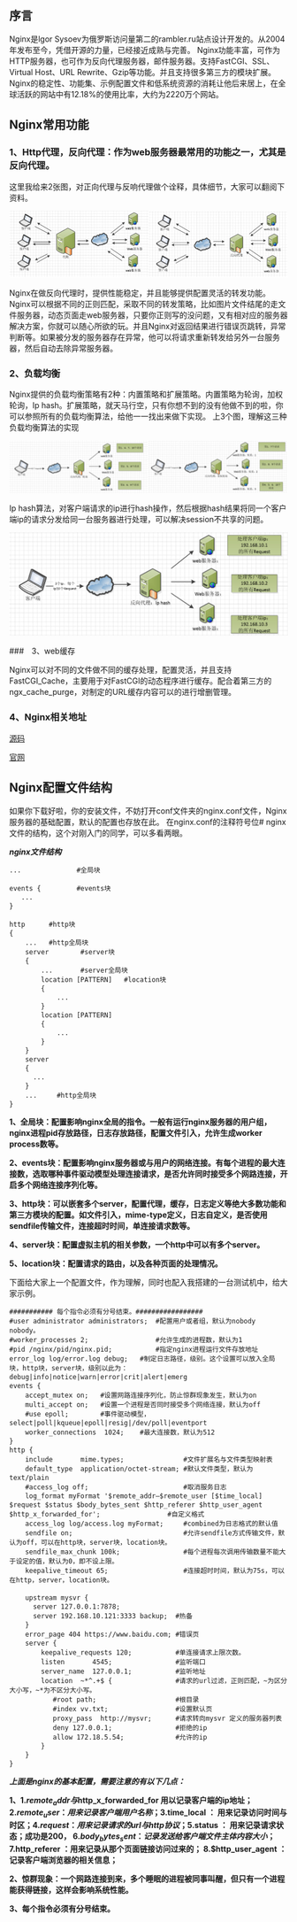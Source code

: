 ## 序言
Nginx是lgor Sysoev为俄罗斯访问量第二的rambler.ru站点设计开发的。从2004年发布至今，凭借开源的力量，已经接近成熟与完善。
Nginx功能丰富，可作为HTTP服务器，也可作为反向代理服务器，邮件服务器。支持FastCGI、SSL、Virtual Host、URL Rewrite、Gzip等功能。并且支持很多第三方的模块扩展。
Nginx的稳定性、功能集、示例配置文件和低系统资源的消耗让他后来居上，在全球活跃的网站中有12.18%的使用比率，大约为2220万个网站。

## Nginx常用功能
### 1、Http代理，反向代理：作为web服务器最常用的功能之一，尤其是反向代理。

这里我给来2张图，对正向代理与反响代理做个诠释，具体细节，大家可以翻阅下资料。

<div align="center">
<img src="https://github.com/ZP-AlwaysWin/Nginx/blob/master/nginx-photos/%E5%8F%8D%E5%90%91%E4%BB%A3%E7%90%86.jpg" />
</div>

Nginx在做反向代理时，提供性能稳定，并且能够提供配置灵活的转发功能。Nginx可以根据不同的正则匹配，采取不同的转发策略，比如图片文件结尾的走文件服务器，动态页面走web服务器，只要你正则写的没问题，又有相对应的服务器解决方案，你就可以随心所欲的玩。并且Nginx对返回结果进行错误页跳转，异常判断等。如果被分发的服务器存在异常，他可以将请求重新转发给另外一台服务器，然后自动去除异常服务器。

### 2、负载均衡

Nginx提供的负载均衡策略有2种：内置策略和扩展策略。内置策略为轮询，加权轮询，Ip hash。扩展策略，就天马行空，只有你想不到的没有他做不到的啦，你可以参照所有的负载均衡算法，给他一一找出来做下实现。
上3个图，理解这三种负载均衡算法的实现

<div align="center">
<img src="https://github.com/ZP-AlwaysWin/Nginx/blob/master/nginx-photos/%E8%BD%AE%E8%AF%A2.jpg" />
</div>


Ip hash算法，对客户端请求的ip进行hash操作，然后根据hash结果将同一个客户端ip的请求分发给同一台服务器进行处理，可以解决session不共享的问题。 

<div align="center">
<img src="https://github.com/ZP-AlwaysWin/Nginx/blob/master/nginx-photos/iphash.jpg" />
</div>

###　3、web缓存

Nginx可以对不同的文件做不同的缓存处理，配置灵活，并且支持FastCGI_Cache，主要用于对FastCGI的动态程序进行缓存。配合着第三方的ngx_cache_purge，对制定的URL缓存内容可以的进行增删管理。

### 4、Nginx相关地址

[源码](https://trac.nginx.org/nginx/browser)

[官网](http://www.nginx.org/)

## Nginx配置文件结构
如果你下载好啦，你的安装文件，不妨打开conf文件夹的nginx.conf文件，Nginx服务器的基础配置，默认的配置也存放在此。
在nginx.conf的注释符号位#
nginx文件的结构，这个对刚入门的同学，可以多看两眼。

**_nginx文件结构_**

```
...              #全局块

events {         #events块
   ...
}

http      #http块
{
    ...   #http全局块
    server        #server块
    { 
        ...       #server全局块
        location [PATTERN]   #location块
        {
            ...
        }
        location [PATTERN] 
        {
            ...
        }
    }
    server
    {
      ...
    }
    ...     #http全局块
}
```

**1、全局块：配置影响nginx全局的指令。一般有运行nginx服务器的用户组，nginx进程pid存放路径，日志存放路径，配置文件引入，允许生成worker process数等。**

**2、events块：配置影响nginx服务器或与用户的网络连接。有每个进程的最大连接数，选取哪种事件驱动模型处理连接请求，是否允许同时接受多个网路连接，开启多个网络连接序列化等。**

**3、http块：可以嵌套多个server，配置代理，缓存，日志定义等绝大多数功能和第三方模块的配置。如文件引入，mime-type定义，日志自定义，是否使用sendfile传输文件，连接超时时间，单连接请求数等。**

**4、server块：配置虚拟主机的相关参数，一个http中可以有多个server。**

**5、location块：配置请求的路由，以及各种页面的处理情况。**

下面给大家上一个配置文件，作为理解，同时也配入我搭建的一台测试机中，给大家示例。 

```
########### 每个指令必须有分号结束。#################
#user administrator administrators;  #配置用户或者组，默认为nobody nobody。
#worker_processes 2;                 #允许生成的进程数，默认为1
#pid /nginx/pid/nginx.pid;           #指定nginx进程运行文件存放地址
error_log log/error.log debug;   #制定日志路径，级别。这个设置可以放入全局块，http块，server块，级别以此为：debug|info|notice|warn|error|crit|alert|emerg
events {
    accept_mutex on;   #设置网路连接序列化，防止惊群现象发生，默认为on
    multi_accept on;   #设置一个进程是否同时接受多个网络连接，默认为off
    #use epoll;        #事件驱动模型，select|poll|kqueue|epoll|resig|/dev/poll|eventport
    worker_connections  1024;    #最大连接数，默认为512
}
http {
    include       mime.types;               #文件扩展名与文件类型映射表
    default_type  application/octet-stream; #默认文件类型，默认为text/plain
    #access_log off;                        #取消服务日志    
    log_format myFormat '$remote_addr–$remote_user [$time_local] $request $status $body_bytes_sent $http_referer $http_user_agent $http_x_forwarded_for';                 #自定义格式
    access_log log/access.log myFormat;     #combined为日志格式的默认值
    sendfile on;                            #允许sendfile方式传输文件，默认为off，可以在http块，server块，location块。
    sendfile_max_chunk 100k;                #每个进程每次调用传输数量不能大于设定的值，默认为0，即不设上限。
    keepalive_timeout 65;                   #连接超时时间，默认为75s，可以在http，server，location块。

    upstream mysvr {   
      server 127.0.0.1:7878;
      server 192.168.10.121:3333 backup;  #热备
    }
    error_page 404 https://www.baidu.com; #错误页
    server {
        keepalive_requests 120;           #单连接请求上限次数。
        listen       4545;                #监听端口
        server_name  127.0.0.1;           #监听地址       
        location  ~*^.+$ {                #请求的url过滤，正则匹配，~为区分大小写，~*为不区分大小写。
           #root path;                    #根目录
           #index vv.txt;                 #设置默认页
           proxy_pass  http://mysvr;      #请求转向mysvr 定义的服务器列表
           deny 127.0.0.1;                #拒绝的ip
           allow 172.18.5.54;             #允许的ip           
        } 
    }
} 
```
**_上面是nginx的基本配置，需要注意的有以下几点：_**

**1、1.$remote_addr 与$http_x_forwarded_for 用以记录客户端的ip地址； 2.$remote_user ：用来记录客户端用户名称； 3.$time_local ： 用来记录访问时间与时区；4.$request ： 用来记录请求的url与http协议；5.$status ： 用来记录请求状态；成功是200， 6.$body_bytes_s ent ：记录发送给客户端文件主体内容大小；7.$http_referer ：用来记录从那个页面链接访问过来的； 8.$http_user_agent ：记录客户端浏览器的相关信息；**

**2、惊群现象：一个网路连接到来，多个睡眠的进程被同事叫醒，但只有一个进程能获得链接，这样会影响系统性能。**

**3、每个指令必须有分号结束。**
